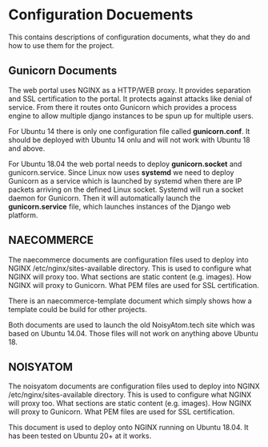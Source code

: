 # Configuration Docuements
This contains descriptions of configuration documents, what they do and how to use them for the project.



## Gunicorn Documents
The web portal uses NGINX as a HTTP/WEB proxy. It provides separation and SSL certification to the portal. It protects
against attacks like denial of service. From there it routes onto Gunicorn which provides a process engine to allow
multiple django instances to be spun up for multiple users.

For Ubuntu 14 there is only one configuration file called **gunicorn.conf**. It should be deployed with Ubuntu 14 onlu
and will not work with Ubuntu 18 and above.

For Ubuntu 18.04 the web portal needs to deploy **gunicorn.socket** and gunicorn.service. Since Linux now uses **systemd**
we need to deploy Gunicorn as a service which is launched by systemd when there are IP packets arriving on the defined
Linux socket. Systemd will run a socket daemon for Gunicorn. Then it will automatically launch the **gunicorn.service**
file, which launches instances of the Django web platform.



## NAECOMMERCE
The naecommerce documents are configuration files used to deploy into NGINX /etc/nginx/sites-available directory.
This is used to configure what NGINX will proxy too. What sections are static content (e.g. images). How NGINX will
proxy to Gunicorn. What PEM files are used for SSL certification.

There is an naecommerce-template document which simply shows how a template could be build for other projects.

Both documents are used to launch the old NoisyAtom.tech site which was based on Ubuntu 14.04. Those files will not
work on anything above Ubuntu 18.



## NOISYATOM
The noisyatom documents are configuration files used to deploy into NGINX /etc/nginx/sites-available directory.
This is used to configure what NGINX will proxy too. What sections are static content (e.g. images). How NGINX will
proxy to Gunicorn. What PEM files are used for SSL certification.

This document is used to deploy onto NGINX running on Ubuntu 18.04. It has been tested on Ubuntu 20+ at it works.
